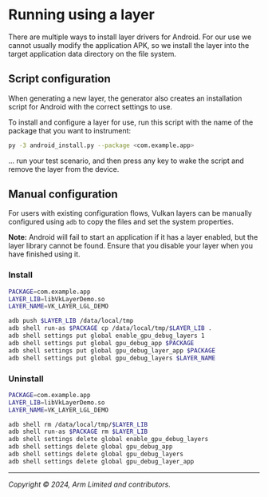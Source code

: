 # Running using a layer

There are multiple ways to install layer drivers for Android. For our use
we cannot usually modify the application APK, so we install the layer into
the target application data directory on the file system.

## Script configuration

When generating a new layer, the generator also creates an installation
script for Android with the correct settings to use.

To install and configure a layer for use, run this script with the name of
the package that you want to instrument:

```sh
py -3 android_install.py --package <com.example.app>
```

... run your test scenario, and then press any key to wake the script and
remove the layer from the device.

## Manual configuration

For users with existing configuration flows, Vulkan layers can be manually
configured using `adb` to copy the files and set the system properties.

**Note:** Android will fail to start an application if it has a layer enabled,
but the layer library cannot be found. Ensure that you disable your layer when
you have finished using it.

### Install

```sh
PACKAGE=com.example.app
LAYER_LIB=libVkLayerDemo.so
LAYER_NAME=VK_LAYER_LGL_DEMO

adb push $LAYER_LIB /data/local/tmp
adb shell run-as $PACKAGE cp /data/local/tmp/$LAYER_LIB .
adb shell settings put global enable_gpu_debug_layers 1
adb shell settings put global gpu_debug_app $PACKAGE
adb shell settings put global gpu_debug_layer_app $PACKAGE
adb shell settings put global gpu_debug_layers $LAYER_NAME
```

### Uninstall

```sh
PACKAGE=com.example.app
LAYER_LIB=libVkLayerDemo.so
LAYER_NAME=VK_LAYER_LGL_DEMO

adb shell rm /data/local/tmp/$LAYER_LIB
adb shell run-as $PACKAGE rm $LAYER_LIB
adb shell settings delete global enable_gpu_debug_layers
adb shell settings delete global gpu_debug_app
adb shell settings delete global gpu_debug_layers
adb shell settings delete global gpu_debug_layer_app
```

- - -

_Copyright © 2024, Arm Limited and contributors._
